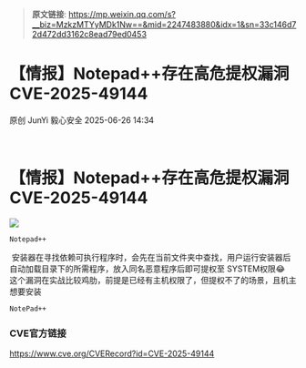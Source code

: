 > **原文链接**: https://mp.weixin.qq.com/s?__biz=MzkzMTYyMDk1Nw==&mid=2247483880&idx=1&sn=33c146d72d472dd3162c8ead79ed0453

#  【情报】Notepad++存在高危提权漏洞CVE-2025-49144  
原创 JunYi  毅心安全   2025-06-26 14:34  
  
   
  
# 【情报】Notepad++存在高危提权漏洞CVE-2025-49144  
  
![](https://mmbiz.qpic.cn/sz_mmbiz_jpg/kzkqdAEDfXe7ovQM5Fcia9LFAmwDzqx8R4bj9RjseP4CeohQ9ggetWAMhLsE1iaibddt7lkIwl4q1n97QwOXLDUCg/640?wx_fmt=jpeg&from=appmsg "")  
  

```
Notepad++
```

  
 安装器在寻找依赖可执行程序时，会先在当前文件夹中查找，用户运行安装器后自动加载目录下的所需程序，放入同名恶意程序后即可提权至 SYSTEM权限😂  
这个漏洞在实战比较鸡肋，前提是已经有主机权限了，但提权不了的场景，且机主想要安装
```
NotePad++
```

  
### CVE官方链接  
  
https://www.cve.org/CVERecord?id=CVE-2025-49144  
  
   
  
  
